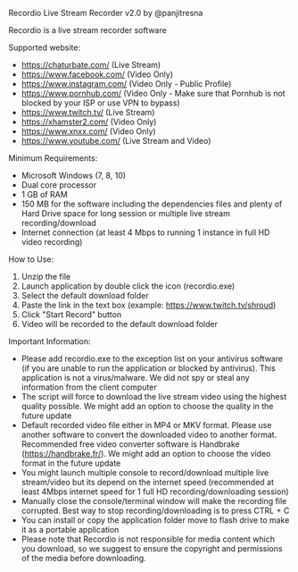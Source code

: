 Recordio Live Stream Recorder v2.0 by @panjitresna

Recordio is a live stream recorder software

Supported website:
- https://chaturbate.com/ (Live Stream)
- https://www.facebook.com/ (Video Only)
- https://www.instagram.com/ (Video Only - Public Profile)
- https://www.pornhub.com/ (Video Only - Make sure that Pornhub is not blocked by your ISP or use VPN to bypass)
- https://www.twitch.tv/ (Live Stream)
- https://xhamster2.com/ (Video Only)
- https://www.xnxx.com/ (Video Only)
- https://www.youtube.com/ (Live Stream and Video)

Minimum Requirements:
- Microsoft Windows (7, 8, 10)
- Dual core processor
- 1 GB of RAM
- 150 MB for the software including the dependencies files and plenty of Hard Drive space for long session or multiple live stream recording/download
- Internet connection (at least 4 Mbps to running 1 instance in full HD video recording)

How to Use:
1. Unzip the file
2. Launch application by double click the icon (recordio.exe)
3. Select the default download folder
4. Paste the link in the text box (example: https://www.twitch.tv/shroud)
5. Click "Start Record" button 
6. Video will be recorded to the default download folder

Important Information:
- Please add recordio.exe to the exception list on your antivirus software (if you are unable to run the application or blocked by antivirus). This application is not a virus/malware. We did not spy or steal any information from the client computer
- The script will force to download the live stream video using the highest quality possible. We might add an option to choose the quality in the future update
- Default recorded video file either in MP4 or MKV format. Please use another software to convert the downloaded video to another format. Recommended free video converter software is Handbrake (https://handbrake.fr/). We might add an option to choose the video format in the future update
- You might launch multiple console to record/download multiple live stream/video but its depend on the internet speed (recommended at least 4Mbps internet speed for 1 full HD recording/downloading session)
- Manually close the console/terminal window will make the recording file corrupted. Best way to stop recording/downloading is to press CTRL + C
- You can install or copy the application folder move to flash drive to make it as a portable application
- Please note that Recordio is not responsible for media content which you download, so we suggest to ensure the copyright and permissions of the media before downloading.
